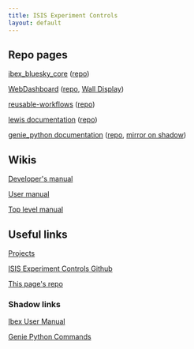 ```yaml
---
title: ISIS Experiment Controls
layout: default
---
```


## Repo pages 

[ibex_bluesky_core](https://isiscomputinggroup.github.io/ibex_bluesky_core/) ([repo](https://github.com/ISISComputingGroup/ibex_bluesky_core))

[WebDashboard](https://isiscomputinggroup.github.io/WebDashboard/) ([repo](https://github.com/ISISComputingGroup/WebDashboard), [Wall Display](https://isiscomputinggroup.github.io/WebDashboard/wall))

[reusable-workflows](https://isiscomputinggroup.github.io/reusable-workflows/) ([repo](https://github.com/ISISComputingGroup/reusable-workflows))

[lewis documentation](https://isiscomputinggroup.github.io/lewis/) ([repo](https://github.com/ISISComputingGroup/lewis))

[genie_python documentation](https://isiscomputinggroup.github.io/genie/genie_python) ([repo](https://github.com/ISISComputingGroup/genie), [mirror on shadow](https://shadow.nd.rl.ac.uk/genie_python/sphinx/genie_python.html))

## Wikis

[Developer's manual](https://isiscomputinggroup.github.io/ibex_developers_manual/)

[User manual](https://github.com/ISISComputingGroup/ibex_user_manual/wiki)

[Top level manual](https://github.com/ISISComputingGroup/IBEX/wiki)

## Useful links

[Projects](https://github.com/orgs/ISISComputingGroup/projects)

[ISIS Experiment Controls Github](https://github.com/ISISComputingGroup)

[This page's repo](https://github.com/ISISComputingGroup/isiscomputinggroup.github.io)

### Shadow links

[Ibex User Manual](http://shadow.nd.rl.ac.uk/ibex_user_manual/Home)

[Genie Python Commands](http://shadow.nd.rl.ac.uk/genie_python/sphinx/genie_python.html)
